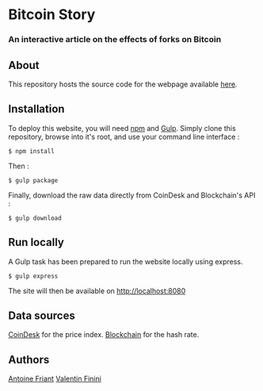 # Bitcoin Story
### An interactive article on the effects of forks on Bitcoin
## About
This repository hosts the source code for the webpage available [here](https://bertral.github.io/bitcoin_story/).

## Installation
To deploy this website, you will need [npm](https://www.npmjs.com/) and [Gulp](https://gulpjs.com/). Simply clone this repository, browse into it's root, and use your command line interface :
```
$ npm install
```
Then :
```
$ gulp package
```
Finally, download the raw data directly from CoinDesk and Blockchain's API :
```
$ gulp download
```
## Run locally
A Gulp task has been prepared to run the website locally using express.
```
$ gulp express
```
The site will then be available on [http://localhost:8080](http://localhost:8080)
## Data sources
[CoinDesk](https://www.coindesk.com/price/) for the price index.
[Blockchain](https://blockchain.info/en/charts/hash-rate) for the hash rate.
## Authors
[Antoine Friant](https://github.com/Bertral)
[Valentin Finini](https://github.com/Farenjihn)
